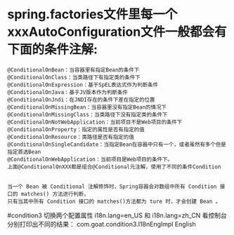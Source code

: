 # spring.factories文件里每一个xxxAutoConfiguration文件一般都会有下面的条件注解:

    @ConditionalOnBean：当容器里有指定Bean的条件下
    @ConditionalOnClass：当类路径下有指定类的条件下
    @ConditionalOnExpression：基于SpEL表达式作为判断条件
    @ConditionalOnJava：基于JV版本作为判断条件
    @ConditionalOnJndi：在JNDI存在的条件下差在指定的位置
    @ConditionalOnMissingBean：当容器里没有指定Bean的情况下
    @ConditionalOnMissingClass：当类路径下没有指定类的条件下
    @ConditionalOnNotWebApplication：当前项目不是Web项目的条件下
    @ConditionalOnProperty：指定的属性是否有指定的值
    @ConditionalOnResource：类路径是否有指定的值
    @ConditionalOnSingleCandidate：当指定Bean在容器中只有一个，或者虽然有多个但是指定首选Bean
    @ConditionalOnWebApplication：当前项目是Web项目的条件下。
    上面@ConditionalOnXXX都是组合@Conditional元注解，使用了不同的条件Condition
    
    
    当一个 Bean 被 Conditional 注解修饰时，Spring容器会对数组中所有 Condition 接口的 matches() 方法进行判断，
    只有当其中所有 Condition 接口的 matches()方法都为 ture 时，才会创建 Bean 。
    
#condition3
    切换两个配置属性  i18n.lang=en_US 和 i18n.lang=zh_CN
    看控制台 分别打印出不同的结果：
    com.goat.condition3.I18nEngImpl
    English   